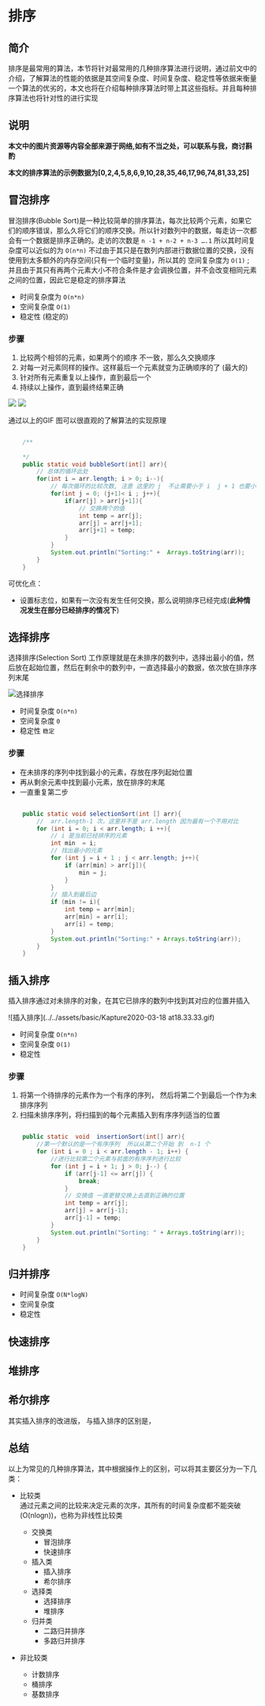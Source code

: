 # 排序

## 简介
排序是最常用的算法，本节将针对最常用的几种排序算法进行说明，通过前文中的介绍，了解算法的性能的依据是其空间复杂度、时间复杂度、稳定性等依据来衡量一个算法的优劣的，本文也将在介绍每种排序算法时带上其这些指标。并且每种排序算法也将针对性的进行实现  

## 说明
__本文中的图片资源等内容全部来源于网络,如有不当之处，可以联系与我，商讨斟酌__   

__本文的排序算法的示例数据为[0,2,4,5,8,6,9,10,28,35,46,17,96,74,81,33,25]__  



## 冒泡排序

  冒泡排序(Bubble Sort)是一种比较简单的排序算法，每次比较两个元素，如果它们的顺序错误，那么久将它们的顺序交换。所以针对数列中的数据，每走访一次都会有一个数据是排序正确的。走访的次数是
`n -1 + n-2 + n-3 ….1` 所以其时间复杂度可以近似的为 `O(n*n)` 不过由于其只是在数列内部进行数据位置的交换，没有使用到太多额外的内存空间(只有一个临时变量)，所以其的 空间复杂度为 `O(1)` ; 并且由于其只有再两个元素大小不符合条件是才会调换位置，并不会改变相同元素之间的位置，因此它是稳定的排序算法 

- 时间复杂度为 `O(n*n)`  
- 空间复杂度 `O(1)`
- 稳定性  (稳定的)

### 步骤

1. 比较两个相邻的元素，如果两个的顺序 不一致，那么久交换顺序  
2. 对每一对元素同样的操作。这样最后一个元素就变为正确顺序的了 (最大的)  
3. 针对所有元素重复以上操作，直到最后一个  
4. 持续以上操作，直到最终结果正确  


![](../../assets/gitbook/20180217151884929290497.gif)
![](../../assets/gitbook/20180217151884931389339.gif)



通过以上的GIF 图可以很直观的了解算法的实现原理  

``` java 

    /**
    
    */
    public static void bubbleSort(int[] arr){
        // 总体的循环此处
        for(int i = arr.length; i > 0; i--){
            // 每次循环的比较次数, 注意 这里的 j  不止需要小于 i  j + 1 也要小于 i  不然下边会数组越界
            for(int j = 0; (j+1)< i ; j++){
                if(arr[j] > arr[j+1]){
                    // 交换两个的值
                    int temp = arr[j];
                    arr[j] = arr[j+1];
                    arr[j+1] = temp;
                }
            }
            System.out.println("Sorting:" +  Arrays.toString(arr));
        }
    }

```  
可优化点： 
* 设置标志位，如果有一次没有发生任何交换，那么说明排序已经完成(__此种情况发生在部分已经排序的情况下__)  



## 选择排序

选择排序(Selection Sort) 工作原理就是在未排序的数列中，选择出最小的值，然后放在起始位置，然后在剩余中的数列中，一直选择最小的数据，依次放在排序序列末尾  

![选择排序](../../assets/basic/Kapture2020-03-18at18.23.33.gif)

- 时间复杂度   `O(n*n)`  
- 空间复杂度  `0`
- 稳定性   `稳定`

### 步骤

- 在未排序的序列中找到最小的元素，存放在序列起始位置  
- 再从剩余元素中找到最小元素，放在排序的末尾  
- 一直重复第二步   

```java 

    public static void selectionSort(int [] arr){
        //  arr.length-1 次，这里并不是 arr.length 因为最有一个不用对比
        for (int i = 0; i < arr.length; i ++){
            // i 是当前已经排序的元素
            int min  = i;
            // 找出最小的元素
            for (int j = i + 1 ; j < arr.length; j++){
                if (arr[min] > arr[j]){
                    min = j;
                }
            }
            // 插入到最后边
            if (min != i){
                int temp = arr[min];
                arr[min] = arr[i];
                arr[i] = temp;
            }
            System.out.println("Sorting:" + Arrays.toString(arr));
        }
    }

```




## 插入排序

插入排序通过对未排序的对象，在其它已排序的数列中找到其对应的位置并插入  

![插入排序](../../assets/basic/Kapture2020-03-18 at18.33.33.gif)
- 时间复杂度  `O(n*n)`  
- 空间复杂度 `O(1)`
- 稳定性  

### 步骤

1. 将第一个待排序的元素作为一个有序的序列， 然后将第二个到最后一个作为未排序序列  
2. 扫描未排序序列，将扫描到的每个元素插入到有序序列适当的位置  


```java 

    public static  void  insertionSort(int[] arr){
        //第一个默认的是一个有序序列  所以从第二个开始 到  n-1 个
        for (int i = 0 ; i < arr.length - 1; i++) {
            //进行比较第二个元素与前面的有序序列进行比较
            for (int j = i + 1; j > 0; j--) {
                if (arr[j-1] <= arr[j]) {
                    break;
                }
                // 交换值 一直更替交换上去直到正确的位置
                int temp = arr[j];
                arr[j] = arr[j-1];
                arr[j-1] = temp;
            }
            System.out.println("Sorting: " + Arrays.toString(arr));
        }
    }
```


## 归并排序

- 时间复杂度  `O(N*logN) ` 
- 空间复杂度 
- 稳定性  

## 快速排序

## 堆排序

## 希尔排序
其实插入排序的改进版， 与插入排序的区别是，

## 总结  
以上为常见的几种排序算法，其中根据操作上的区别，可以将其主要区分为一下几类： 
* 比较类   
    通过元素之间的比较来决定元素的次序，其所有的时间复杂度都不能突破(O(nlogn))，也称为非线性比较类  
    * 交换类  
      * 冒泡排序  
      * 快速排序    
    * 插入类 
      * 插入排序  
      * 希尔排序  
    * 选择类 
      * 选择排序  
      * 堆排序 
    * 归并类 
      * 二路归并排序  
      * 多路归并排序  

* 非比较类
  * 计数排序 
  * 桶排序  
  * 基数排序  

